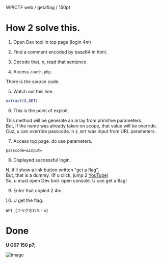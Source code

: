 WPICTF web / getaflag / 150pt

# How 2 solve this.

1. Open Dev tool in top page (login 4m)

2. Find a comment encoded by base64 in html.

3. Decode that. n, read that sentence.

4. Access `/auth.php`.

There is the source code.

5. Watch out this line.

```php
extract($_GET)
```

6. This is the point of exploit.

This method will be generate an array from primitive parameters.  
But, if the name was already taken on scope, that value will be override.  
Cuz, u can override passcode. n `$_GET` was input from URL parameters.

7. Access top page. do use parameters.

```
passcode=&input=
``` 

8. Displayed successful login.

N, it'll show a link button written "get a flag".  
But, that is a dummy. (If u click, jump 2 [YouTube](https://www.youtube.com/watch?v=dQw4w9WgXcQ))  
So, u must open Dev tool. open console. U can get a flag!

9. Enter that copied 2 4m.

10. U get the flag.

```
WPI_{フラグ忘れた！w}
```

# Done

**U G07 150 p7;**

![image](https://github.com/JPNYKW/WPICTF/blob/master/img/getaflag.png)

